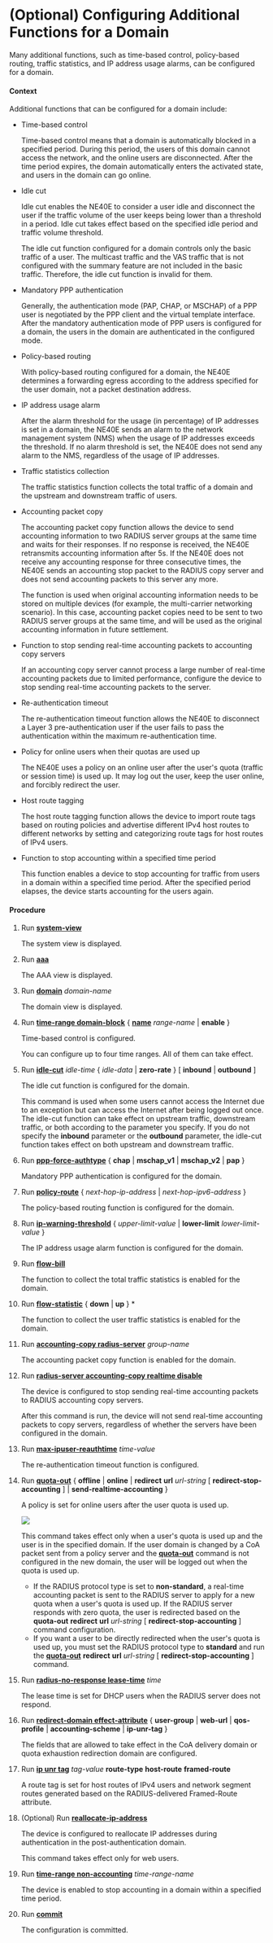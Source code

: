 (Optional) Configuring Additional Functions for a Domain
========================================================

Many additional functions, such as time-based control, policy-based routing, traffic statistics, and IP address usage alarms, can be configured for a domain.

#### Context

Additional functions that can be configured for a domain include:

* Time-based control
  
  Time-based control means that a domain is automatically blocked in a specified period. During this period, the users of this domain cannot access the network, and the online users are disconnected. After the time period expires, the domain automatically enters the activated state, and users in the domain can go online.
* Idle cut
  
  Idle cut enables the NE40E to consider a user idle and disconnect the user if the traffic volume of the user keeps being lower than a threshold in a period. Idle cut takes effect based on the specified idle period and traffic volume threshold.
  
  The idle cut function configured for a domain controls only the basic traffic of a user. The multicast traffic and the VAS traffic that is not configured with the summary feature are not included in the basic traffic. Therefore, the idle cut function is invalid for them.
* Mandatory PPP authentication
  
  Generally, the authentication mode (PAP, CHAP, or MSCHAP) of a PPP user is negotiated by the PPP client and the virtual template interface. After the mandatory authentication mode of PPP users is configured for a domain, the users in the domain are authenticated in the configured mode.
* Policy-based routing
  
  With policy-based routing configured for a domain, the NE40E determines a forwarding egress according to the address specified for the user domain, not a packet destination address.
* IP address usage alarm
  
  After the alarm threshold for the usage (in percentage) of IP addresses is set in a domain, the NE40E sends an alarm to the network management system (NMS) when the usage of IP addresses exceeds the threshold. If no alarm threshold is set, the NE40E does not send any alarm to the NMS, regardless of the usage of IP addresses.
* Traffic statistics collection
  
  The traffic statistics function collects the total traffic of a domain and the upstream and downstream traffic of users.
* Accounting packet copy
  
  The accounting packet copy function allows the device to send accounting information to two RADIUS server groups at the same time and waits for their responses. If no response is received, the NE40E retransmits accounting information after 5s. If the NE40E does not receive any accounting response for three consecutive times, the NE40E sends an accounting stop packet to the RADIUS copy server and does not send accounting packets to this server any more.
  
  The function is used when original accounting information needs to be stored on multiple devices (for example, the multi-carrier networking scenario). In this case, accounting packet copies need to be sent to two RADIUS server groups at the same time, and will be used as the original accounting information in future settlement.
* Function to stop sending real-time accounting packets to accounting copy servers
  
  If an accounting copy server cannot process a large number of real-time accounting packets due to limited performance, configure the device to stop sending real-time accounting packets to the server.
* Re-authentication timeout
  
  The re-authentication timeout function allows the NE40E to disconnect a Layer 3 pre-authentication user if the user fails to pass the authentication within the maximum re-authentication time.
* Policy for online users when their quotas are used up
  
  The NE40E uses a policy on an online user after the user's quota (traffic or session time) is used up. It may log out the user, keep the user online, and forcibly redirect the user.
* Host route tagging
  
  The host route tagging function allows the device to import route tags based on routing policies and advertise different IPv4 host routes to different networks by setting and categorizing route tags for host routes of IPv4 users.
* Function to stop accounting within a specified time period
  
  This function enables a device to stop accounting for traffic from users in a domain within a specified time period. After the specified period elapses, the device starts accounting for the users again.

#### Procedure

1. Run [**system-view**](cmdqueryname=system-view)
   
   
   
   The system view is displayed.
2. Run [**aaa**](cmdqueryname=aaa)
   
   
   
   The AAA view is displayed.
3. Run [**domain**](cmdqueryname=domain) *domain-name*
   
   
   
   The domain view is displayed.
4. Run [**time-range domain-block**](cmdqueryname=time-range+domain-block) { [**name**](cmdqueryname=name) *range-name* | **enable** }
   
   
   
   Time-based control is configured.
   
   You can configure up to four time ranges. All of them can take effect.
5. Run [**idle-cut**](cmdqueryname=idle-cut) *idle-time* { *idle-data* | **zero-rate** } [ **inbound** | **outbound** ]
   
   
   
   The idle cut function is configured for the domain.
   
   
   
   This command is used when some users cannot access the Internet due to an exception but can access the Internet after being logged out once. The idle-cut function can take effect on upstream traffic, downstream traffic, or both according to the parameter you specify. If you do not specify the **inbound** parameter or the **outbound** parameter, the idle-cut function takes effect on both upstream and downstream traffic.
6. Run [**ppp-force-authtype**](cmdqueryname=ppp-force-authtype) { **chap** | **mschap\_v1** | **mschap\_v2** | **pap** }
   
   
   
   Mandatory PPP authentication is configured for the domain.
7. Run [**policy-route**](cmdqueryname=policy-route) { *next-hop-ip-address* | *next-hop-ipv6-address* }
   
   
   
   The policy-based routing function is configured for the domain.
8. Run [**ip-warning-threshold**](cmdqueryname=ip-warning-threshold) { *upper-limit-value* | **lower-limit** *lower-limit-value* }
   
   
   
   The IP address usage alarm function is configured for the domain.
9. Run [**flow-bill**](cmdqueryname=flow-bill)
   
   
   
   The function to collect the total traffic statistics is enabled for the domain.
10. Run [**flow-statistic**](cmdqueryname=flow-statistic) { **down** | **up** } \*
    
    
    
    The function to collect the user traffic statistics is enabled for the domain.
11. Run [**accounting-copy radius-server**](cmdqueryname=accounting-copy+radius-server) *group-name*
    
    
    
    The accounting packet copy function is enabled for the domain.
12. Run [**radius-server accounting-copy realtime disable**](cmdqueryname=radius-server+accounting-copy+realtime+disable)
    
    
    
    The device is configured to stop sending real-time accounting packets to RADIUS accounting copy servers.
    
    
    
    After this command is run, the device will not send real-time accounting packets to copy servers, regardless of whether the servers have been configured in the domain.
13. Run [**max-ipuser-reauthtime**](cmdqueryname=max-ipuser-reauthtime) *time-value*
    
    
    
    The re-authentication timeout function is configured.
14. Run [**quota-out**](cmdqueryname=quota-out) { **offline** | **online** | **redirect** **url** *url-string* [ **redirect-stop-accounting** ] | **send-realtime-accounting** }
    
    
    
    A policy is set for online users after the user quota is used up.
    
    
    
    ![](../../../../public_sys-resources/note_3.0-en-us.png) 
    
    This command takes effect only when a user's quota is used up and the user is in the specified domain. If the user domain is changed by a CoA packet sent from a policy server and the [**quota-out**](cmdqueryname=quota-out) command is not configured in the new domain, the user will be logged out when the quota is used up.
    
    * If the RADIUS protocol type is set to **non-standard**, a real-time accounting packet is sent to the RADIUS server to apply for a new quota when a user's quota is used up. If the RADIUS server responds with zero quota, the user is redirected based on the **quota-out** **redirect** **url** *url-string* [ **redirect-stop-accounting** ] command configuration.
    * If you want a user to be directly redirected when the user's quota is used up, you must set the RADIUS protocol type to **standard** and run the [**quota-out**](cmdqueryname=quota-out) **redirect** **url** *url-string* [ **redirect-stop-accounting** ] command.
15. Run [**radius-no-response lease-time**](cmdqueryname=radius-no-response+lease-time) *time*
    
    
    
    The lease time is set for DHCP users when the RADIUS server does not respond.
16. Run [**redirect-domain effect-attribute**](cmdqueryname=redirect-domain+effect-attribute) { **user-group** | **web-url** | **qos-profile** | **accounting-scheme** | **ip-unr-tag** }
    
    
    
    The fields that are allowed to take effect in the CoA delivery domain or quota exhaustion redirection domain are configured.
17. Run [**ip unr tag**](cmdqueryname=ip+unr+tag) *tag-value* **route-type** **host-route** **framed-route**
    
    
    
    A route tag is set for host routes of IPv4 users and network segment routes generated based on the RADIUS-delivered Framed-Route attribute.
18. (Optional) Run [**reallocate-ip-address**](cmdqueryname=reallocate-ip-address)
    
    
    
    The device is configured to reallocate IP addresses during authentication in the post-authentication domain.
    
    
    
    This command takes effect only for web users.
19. Run [**time-range non-accounting**](cmdqueryname=time-range+non-accounting) *time-range-name*
    
    
    
    The device is enabled to stop accounting in a domain within a specified time period.
20. Run [**commit**](cmdqueryname=commit)
    
    
    
    The configuration is committed.